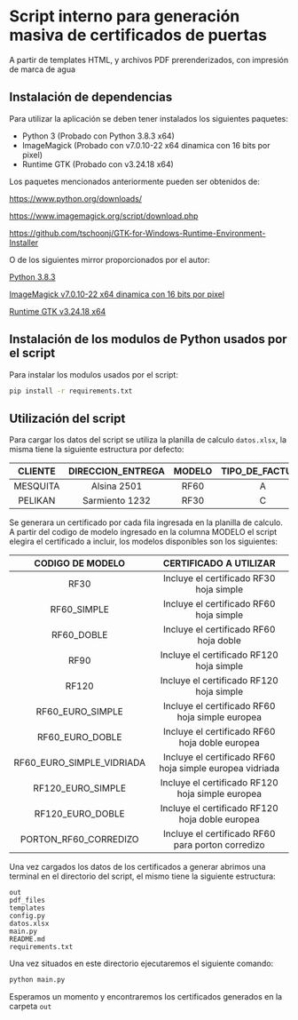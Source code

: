 # Script interno para generación masiva de certificados de puertas
A partir de templates HTML, y archivos PDF prerenderizados, con impresión de marca de agua

## Instalación de dependencias

Para utilizar la aplicación se deben tener instalados los siguientes paquetes:

* Python 3 (Probado con Python 3.8.3 x64)
* ImageMagick (Probado con v7.0.10-22 x64 dinamica con 16 bits por pixel)
* Runtime GTK (Probado con v3.24.18 x64)

Los paquetes mencionados anteriormente pueden ser obtenidos de:

https://www.python.org/downloads/

https://www.imagemagick.org/script/download.php

https://github.com/tschoonj/GTK-for-Windows-Runtime-Environment-Installer

O de los siguientes mirror proporcionados por el autor:

[Python 3.8.3](https://1drv.ms/u/s!Arz535PAeGSPjFLSB01egBbotpyA?e=RM87ef)

[ImageMagick v7.0.10-22 x64 dinamica con 16 bits por pixel](https://1drv.ms/u/s!Arz535PAeGSPjFMIAK43ABJK08Ky?e=ZhBerz)

[Runtime GTK v3.24.18 x64](https://1drv.ms/u/s!Arz535PAeGSPjFSDIBOU2qDkxuxl?e=OCTubg)

## Instalación de los modulos de Python usados por el script

Para instalar los modulos usados por el script:

```bash
pip install -r requirements.txt
```

## Utilización del script

Para cargar los datos del script se utiliza la planilla de calculo `datos.xlsx`, la misma tiene la siguiente estructura por defecto:

| CLIENTE  | DIRECCION_ENTREGA| MODELO  | TIPO_DE_FACTURA | FACTURA_NRO | REMITO_NRO | MEDIDA   | CANTIDAD | NROS_SERIE |
|:--------:|:----------------:|:-------:|:---------------:|:-----------:|:----------:|:--------:|:--------:|:----------:|
| MESQUITA | Alsina 2501      | RF60    | A               | 236         | 289        | 900x2000 | 2        | 200, 201   |
| PELIKAN  | Sarmiento 1232   | RF30    | C               | 237         | 290        | 800x2000 | 1        | 202        |

Se generara un certificado por cada fila ingresada en la planilla de calculo. A partir del codigo de modelo ingresado en la columna MODELO el script elegira el certificado a incluir, los modelos disponibles son los siguientes:

| CODIGO DE MODELO           |        CERTIFICADO A UTILIZAR                             |
|:--------------------------:|:---------------------------------------------------------:|
| RF30	                     |  Incluye el certificado RF30 hoja simple                  |	   
| RF60_SIMPLE	             |  Incluye el certificado RF60 hoja simple                  |	   
| RF60_DOBLE	             |  Incluye el certificado RF60 hoja doble	                 |
| RF90	                     |  Incluye el certificado RF120 hoja simple	             |
| RF120	                     |  Incluye el certificado RF120 hoja simple	             |
| RF60_EURO_SIMPLE	         |  Incluye el certificado RF60 hoja simple europea	         |  
| RF60_EURO_DOBLE	         |  Incluye el certificado RF60 hoja doble europea	         |
| RF60_EURO_SIMPLE_VIDRIADA	 |  Incluye el certificado RF60 hoja simple europea vidriada |	   
| RF120_EURO_SIMPLE	         |  Incluye el certificado RF120 hoja simple europea	     |
| RF120_EURO_DOBLE  	     |  Incluye el certificado RF120 hoja doble europea	         |
| PORTON_RF60_CORREDIZO      |  Incluye el certificado RF60 para porton corredizo        |	   

Una vez cargados los datos de los certificados a generar abrimos una terminal en el directorio del script, el mismo tiene la siguiente estructura:

```
out
pdf_files
templates
config.py
datos.xlsx
main.py
README.md
requirements.txt
```

Una vez situados en este directorio ejecutaremos el siguiente comando:

```bash
python main.py
```

Esperamos un momento y encontraremos los certificados generados en la carpeta `out`